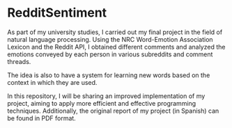 # RedditSentiment

As part of my university studies, I carried out my final project in the field of natural language processing. Using the NRC Word-Emotion Association Lexicon and the Reddit API, I obtained different comments and analyzed the emotions conveyed by each person in various subreddits and comment threads.

The idea is also to have a system for learning new words based on the context in which they are used.

In this repository, I will be sharing an improved implementation of my project, aiming to apply more efficient and effective programming techniques. Additionally, the original report of my project (in Spanish) can be found in PDF format.
